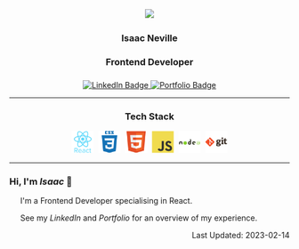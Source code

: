 <div align="center">
  <img src="https://res.cloudinary.com/dthhqxm3n/image/upload/v1676359013/Banner_rnular.jpg" width="700"/>
</div>

<div id="badges" align="center">
  <h3>Isaac Neville</h3>
  <h3>Frontend Developer</h3>
  <h3></h3>
  <a href="sdnlvasdv">
    <img src="https://img.shields.io/badge/LinkedIn-blue?logo=linkedin&logoColor=white&style=for-the-badge" alt="LinkedIn Badge"/>
  </a>
  <a href="your-linkedin-URL">
	  <img src="https://img.shields.io/badge/Portfolio-grey?Color=white&style=for-the-badge" alt="Portfolio Badge"/>
  </a>
</div>

---

<div align="center">
  <h3>Tech Stack</h3>
  <img src="https://github.com/devicons/devicon/blob/master/icons/react/react-original-wordmark.svg" title="React" alt="React" width="40" height="40"/>&nbsp;
  <img src="https://github.com/devicons/devicon/blob/master/icons/css3/css3-plain-wordmark.svg"  title="CSS3" alt="CSS" width="40" height="40"/>&nbsp;
  <img src="https://github.com/devicons/devicon/blob/master/icons/html5/html5-original.svg" title="HTML5" alt="HTML" width="40" height="40"/>&nbsp;
  <img src="https://github.com/devicons/devicon/blob/master/icons/javascript/javascript-original.svg" title="JavaScript" alt="JavaScript" width="40" height="40"/>&nbsp;
  <img src="https://github.com/devicons/devicon/blob/master/icons/nodejs/nodejs-original-wordmark.svg" title="NodeJS" alt="NodeJS" width="40" height="40"/>&nbsp;
  <img src="https://github.com/devicons/devicon/blob/master/icons/git/git-original-wordmark.svg" title="Git" **alt="Git" width="40" height="40"/>
</div>

---

### Hi, I'm *Isaac* 👋

&nbsp;&nbsp;&nbsp;&nbsp; I'm a Frontend Developer specialising in React.

&nbsp;&nbsp;&nbsp;&nbsp; See my *LinkedIn* and *Portfolio* for an overview of my experience.

<div align="right">Last Updated: 2023-02-14</div>

<!--
**in-deva/in-deva** is a ✨ _special_ ✨ repository because its `README.md` (this file) appears on your GitHub profile.

Here are some ideas to get you started:

- 🔭 I’m currently working on ...
- 🌱 I’m currently learning ...
- 👯 I’m looking to collaborate on ...
- 🤔 I’m looking for help with ...
- 💬 Ask me about ...
- 📫 How to reach me: ...
- 😄 Pronouns: ...
- ⚡ Fun fact: ...

# Cuts

#### Projects

Check out some of my projects:
- Google Clone
- Airbnb Clone
- Lookout
- Follow My Trail

#### About Me

On a more personal note...

-->
